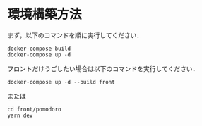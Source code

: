 # 環境構築方法
まず，以下のコマンドを順に実行してください．
```
docker-compose build
docker-compose up -d
```

フロントだけうごしたい場合は以下のコマンドを実行してください．
```
docker-compose up -d --build front
```
または
```
cd front/pomodoro
yarn dev
```

